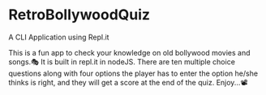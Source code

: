# RetroBollywoodQuiz
A CLI Application using Repl.it

This is a fun app to check your knowledge on old bollywood movies and songs.🎭 It is built in repl.it in nodeJS. There are ten multiple choice questions along with four options the player has to enter the option he/she thinks is right, and they will get a score at the end of the quiz. Enjoy...📽

